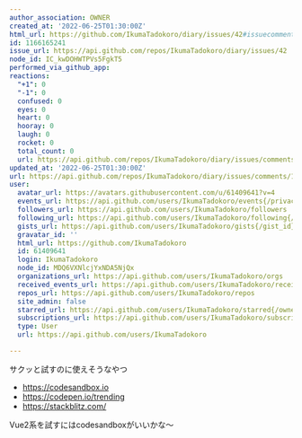 ```yaml
---
author_association: OWNER
created_at: '2022-06-25T01:30:00Z'
html_url: https://github.com/IkumaTadokoro/diary/issues/42#issuecomment-1166165241
id: 1166165241
issue_url: https://api.github.com/repos/IkumaTadokoro/diary/issues/42
node_id: IC_kwDOHWTPVs5FgkT5
performed_via_github_app: 
reactions:
  "+1": 0
  "-1": 0
  confused: 0
  eyes: 0
  heart: 0
  hooray: 0
  laugh: 0
  rocket: 0
  total_count: 0
  url: https://api.github.com/repos/IkumaTadokoro/diary/issues/comments/1166165241/reactions
updated_at: '2022-06-25T01:30:00Z'
url: https://api.github.com/repos/IkumaTadokoro/diary/issues/comments/1166165241
user:
  avatar_url: https://avatars.githubusercontent.com/u/61409641?v=4
  events_url: https://api.github.com/users/IkumaTadokoro/events{/privacy}
  followers_url: https://api.github.com/users/IkumaTadokoro/followers
  following_url: https://api.github.com/users/IkumaTadokoro/following{/other_user}
  gists_url: https://api.github.com/users/IkumaTadokoro/gists{/gist_id}
  gravatar_id: ''
  html_url: https://github.com/IkumaTadokoro
  id: 61409641
  login: IkumaTadokoro
  node_id: MDQ6VXNlcjYxNDA5NjQx
  organizations_url: https://api.github.com/users/IkumaTadokoro/orgs
  received_events_url: https://api.github.com/users/IkumaTadokoro/received_events
  repos_url: https://api.github.com/users/IkumaTadokoro/repos
  site_admin: false
  starred_url: https://api.github.com/users/IkumaTadokoro/starred{/owner}{/repo}
  subscriptions_url: https://api.github.com/users/IkumaTadokoro/subscriptions
  type: User
  url: https://api.github.com/users/IkumaTadokoro

---
```

サクッと試すのに使えそうなやつ

- https://codesandbox.io
- https://codepen.io/trending
- https://stackblitz.com/

Vue2系を試すにはcodesandboxがいいかな〜